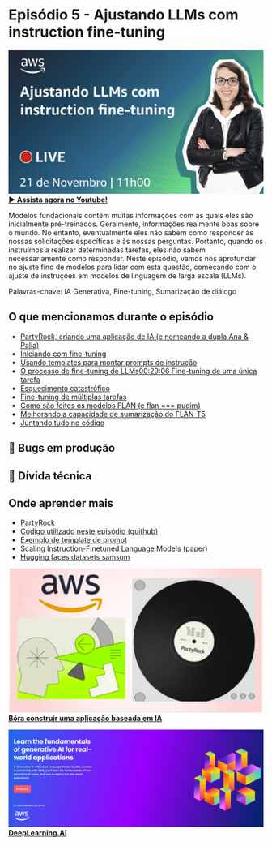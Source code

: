 # Episódio 5 - Ajustando LLMs com instruction fine-tuning

[![YouTube video thumbnail](./thumb.jpeg)](https://www.youtube.com/watch?v=pD7ol5xDGm8)
**[&#x25b6; Assista agora no Youtube!](https://www.youtube.com/watch?v=pD7ol5xDGm8)**

Modelos fundacionais contém muitas informações com as quais eles são inicialmente pré-treinados. Geralmente, informações realmente boas sobre o mundo. No entanto, eventualmente eles não sabem como responder às nossas solicitações específicas e às nossas perguntas. Portanto, quando os instruímos a realizar determinadas tarefas, eles não sabem necessariamente como responder. Neste episódio, vamos nos aprofundar no ajuste fino de modelos para lidar com esta questão, começando com o ajuste de instruções em modelos de linguagem de larga escala (LLMs).  

Palavras-chave: IA Generativa, Fine-tuning, Sumarização de diálogo

## O que mencionamos durante o episódio

- [PartyRock, criando uma aplicação de IA (e nomeando a dupla Ana & Palla)](https://www.youtube.com/watch?v=pD7ol5xDGm8&t=363s)
- [Iniciando com fine-tuning](https://www.youtube.com/watch?v=pD7ol5xDGm8&t=950s)
- [Usando templates para montar prompts de instrução](https://www.youtube.com/watch?v=pD7ol5xDGm8&t=1334s)
- [O processo de fine-tuning de LLMs00:29:06 Fine-tuning de uma única tarefa](https://www.youtube.com/watch?v=pD7ol5xDGm8&t=1413s)
- [Esquecimento catastrófico](https://www.youtube.com/watch?v=pD7ol5xDGm8&t=1861s)
- [Fine-tuning de múltiplas tarefas](https://www.youtube.com/watch?v=pD7ol5xDGm8&t=2020s)
- [Como são feitos os modelos FLAN (e flan === pudim)](https://www.youtube.com/watch?v=pD7ol5xDGm8&t=2101s)
- [Melhorando a capacidade de sumarização do FLAN-T5](https://www.youtube.com/watch?v=pD7ol5xDGm8&t=2406s)
- [Juntando tudo no código](https://www.youtube.com/watch?v=pD7ol5xDGm8&t=2722s)

## 🐛 Bugs em produção

## 🫰 Dívida técnica

## Onde aprender mais

* [PartyRock](https://partyrock.aws/)
* [Código utilizado neste episódio (guithub)](https://github.com/AWS-Cloud-Drops-Builders-Edition/s01e05)
* [Exemplo de template de prompt](https://github.dev/bigscience-workshop/promptsource/blob/main/promptsource/templates/app_reviews/templates.yaml)
* [Scaling Instruction-Finetuned Language Models (paper)](https://arxiv.org/pdf/2210.11416.pdf)
* [Hugging faces datasets samsum](https://huggingface.co/datasets/samsum)


[![AWS PartyRock](../../images/partyrock.jpeg)](https://partyrock.aws/)
**[Bóra construir uma aplicação baseada em IA](https://partyrock.aws/)**

[![Generative AI with LLMs](../../images/Generative%20AI%20with%20LLMs.jpeg)](https://www.deeplearning.ai/courses/generative-ai-with-llms/)
**[DeepLearning.AI](https://www.deeplearning.ai/courses/generative-ai-with-llms/)**
